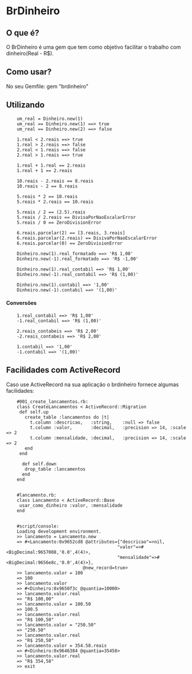 # BrDinheiro

## O que é?

O BrDinheiro é uma gem que tem como objetivo facilitar o trabalho com dinheiro(Real - R$).

## Como usar?

No seu Gemfile:
        gem "brdinheiro"

## Utilizando

        um_real = Dinheiro.new(1)
        um_real == Dinheiro.new(1) ==> true
        um_real == Dinheiro.new(2) ==> false

        1.real < 2.reais ==> true
        1.real > 2.reais ==> false
        2.real < 1.reais ==> false
        2.real > 1.reais ==> true

        1.real + 1.real == 2.reais 
        1.real + 1 == 2.reais 

        10.reais - 2.reais == 8.reais 
        10.reais - 2 == 8.reais 

        5.reais * 2 == 10.reais
        5.reais * 2.reais == 10.reais

        5.reais / 2 == (2.5).reais
        5.reais / 2.reais == DivisaPorNaoEscalarError
        5.reais / 0 == ZeroDivisionError

        6.reais.parcelar(2) == [3.reais, 3.reais]
        6.reais.parcelar(2.reais) == DisivaPorNaoEscalarError
        6.reais.parcelar(0) == ZeroDivisionError

        Dinheiro.new(1).real_formatado ==> 'R$ 1,00'
        Dinheiro.new(-1).real_formatado ==> 'R$ -1,00'

        Dinheiro.new(1).real_contabil ==> 'R$ 1,00'
        Dinheiro.new(-1).real_contabil ==> 'R$ (1,00)'
          
        Dinheiro.new(1).contabil ==> '1,00'
        Dinheiro.new(-1).contabil ==> '(1,00)'
  

#### Conversões

        1.real_contabil ==> 'R$ 1,00'
        -1.real_contabil ==> 'R$ (1,00)'
          
        2.reais_contabeis ==> 'R$ 2,00'
        -2.reais_contabeis ==> 'R$ 2,00'

        1.contabil ==> '1,00'
        -1.contabil ==> '(1,00)'
  

## Facilidades com ActiveRecord
 
Caso use ActiveRecord na sua aplicação o brdinheiro fornece algumas facilidades:

        #001_create_lancamentos.rb:
        class CreateLancamentos < ActiveRecord::Migration
         def self.up
           create_table :lancamentos do |t|
             t.column :descricao,   :string,    :null => false
             t.column :valor,       :decimal,   :precision => 14, :scale => 2
             t.column :mensalidade, :decimal,   :precision => 14, :scale => 2
           end
         end

          def self.down
           drop_table :lancamentos
          end
        end
 

        #lancamento.rb:
        class Lancamento < ActiveRecord::Base
         usar_como_dinheiro :valor, :mensalidade
        end

 
        #script/console:
        Loading development environment.
        >> lancamento = Lancamento.new
        => #<Lancamento:0x9652cd8 @attributes={"descricao"=>nil, 
                                              "valor"=>#<BigDecimal:9657008,'0.0',4(4)>, 
                                              "mensalidade"=>#<BigDecimal:9656e8c,'0.0',4(4)>}, 
                                 @new_record=true>
        >> lancamento.valor = 100
        => 100
        >> lancamento.valor
        => #<Dinheiro:0x9650f3c @quantia=10000>
        >> lancamento.valor.real
        => "R$ 100,00"
        >> lancamento.valor = 100.50
        => 100.5
        >> lancamento.valor.real
        => "R$ 100,50"
        >> lancamento.valor = "250.50"
        => "250.50"
        >> lancamento.valor.real
        => "R$ 250,50"
        >> lancamento.valor = 354.58.reais
        => #<Dinheiro:0x9646384 @quantia=35458>
        >> lancamento.valor.real
        => "R$ 354,58"
        >> exit

